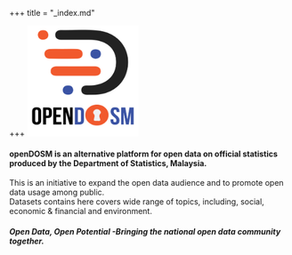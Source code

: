 +++
title = "_index.md"

+++
<img src="https://raw.githubusercontent.com/DOSM-GitHub/opendosm/master/exampleSite/static/images/favicon.png" width="200" height="200">

#### **openDOSM** is an alternative platform for open data on official statistics produced by the Department of Statistics, Malaysia.

This is an initiative to expand the open data audience and to promote open data usage among public.  
Datasets contains here covers wide range of topics, including, social, economic & financial and environment.

#### _Open Data, Open Potential -Bringing the national open data community together._

<br><br>

<div style="width: 1100px" data-type="AwesomeTableView" data-filters="" data-viewID="-Mom5od9PnCXmfFGZhZG"></div>


